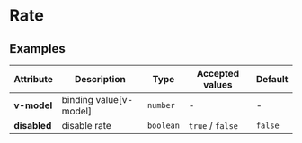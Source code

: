 # Rate

## Examples

<ex-code name="ex-rate-basic"/></ex-code>

<ex-code name="ex-rate-disabled"/></ex-code>

<ex-footer edit-link="https://github.com/zeit-ui/vue/edit/master/docs/en-us/components/rate.md">

| Attribute | Description | Type | Accepted values | Default
| ---------- | ---------- | ---- |  -------------- | ------ |
| **v-model** | binding value[v-model] | `number` | - | - |
| **disabled** | disable rate | `boolean` | `true` / `false` | `false` |

</ex-footer>
